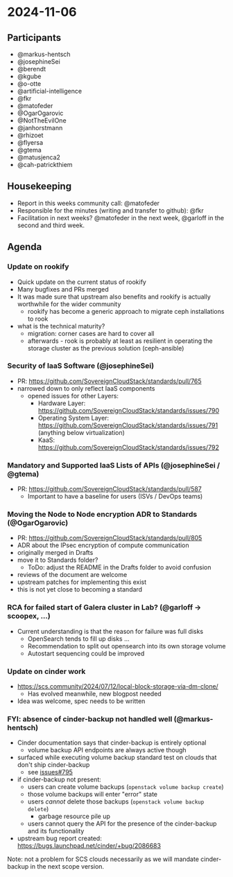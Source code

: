 
# 2024-11-06

## Participants

- @markus-hentsch
- @josephineSei
- @berendt
- @kgube
- @o-otte
- @artificial-intelligence
- @fkr
- @matofeder
- @OgarOgarovic
- @NotTheEvilOne
- @janhorstmann
- @rhizoet
- @flyersa
- @gtema
- @matusjenca2
- @cah-patrickthiem

## Housekeeping

- Report in this weeks community call: @matofeder
- Responsible for the minutes (writing and transfer to github): @fkr
- Facilitation in next weeks? @matofeder in the next week, @garloff in the second and third week.

## Agenda

### Update on rookify

- Quick update on the current status of rookify
- Many bugfixes and PRs merged
- It was made sure that upstream also benefits and rookify is actually worthwhile for the wider community
  - rookify has become a generic approach to migrate ceph installations to rook
- what is the technical maturity?
  * migration: corner cases are hard to cover all
  * afterwards - rook is probably at least as resilient in operating the storage cluster as the previous solution (ceph-ansible)

### Security of IaaS Software (@josephineSei)

- PR: https://github.com/SovereignCloudStack/standards/pull/765
- narrowed down to only reflect IaaS components
    - opened issues for other Layers:
        - Hardware Layer: https://github.com/SovereignCloudStack/standards/issues/790
        - Operating System Layer: https://github.com/SovereignCloudStack/standards/issues/791 (anything below virtualization)
        - KaaS: https://github.com/SovereignCloudStack/standards/issues/792

### Mandatory and Supported IaaS Lists of APIs (@josephineSei / @gtema)

- PR: https://github.com/SovereignCloudStack/standards/pull/587
    - Important to have a baseline for users (ISVs / DevOps teams)

### Moving the Node to Node encryption ADR to Standards (@OgarOgarovic)

- PR: https://github.com/SovereignCloudStack/standards/pull/805
- ADR about the IPsec encryption of compute communication
- originally merged in Drafts
- move it to Standards folder?
    - ToDo: adjust the README in the Drafts folder to avoid confusion
- reviews of the document are welcome
- upstream patches for implementing this exist
- this is not yet close to becoming a standard

### RCA for failed start of Galera cluster in Lab? (@garloff -> scoopex, ...)
- Current understanding is that the reason for failure was full disks
    - OpenSearch tends to fill up disks ...
    - Recommendation to split out opensearch into its own storage volume
    - Autostart sequencing could be improved

### Update on cinder work

- https://scs.community/2024/07/12/local-block-storage-via-dm-clone/
    - Has evolved meanwhile, new blogpost needed
- Idea was welcome, spec needs to be written


### FYI: absence of cinder-backup not handled well (@markus-hentsch)

- Cinder documentation says that cinder-backup is entirely optional
    - volume backup API endpoints are always active though
- surfaced while executing volume backup standard test on clouds that don't ship cinder-backup
    - see [issues#795](https://github.com/SovereignCloudStack/standards/issues/795)
- if cinder-backup not present:
    - users can create volume backups (`openstack volume backup create`)
    - those volume backups will enter "error" state
    - users *cannot* delete those backups (`openstack volume backup delete`)
        - garbage resource pile up
    - users cannot query the API for the presence of the cinder-backup and its functionality
- upstream bug report created: https://bugs.launchpad.net/cinder/+bug/2086683

Note: not a problem for SCS clouds necessarily as we will mandate cinder-backup in the next scope version.
